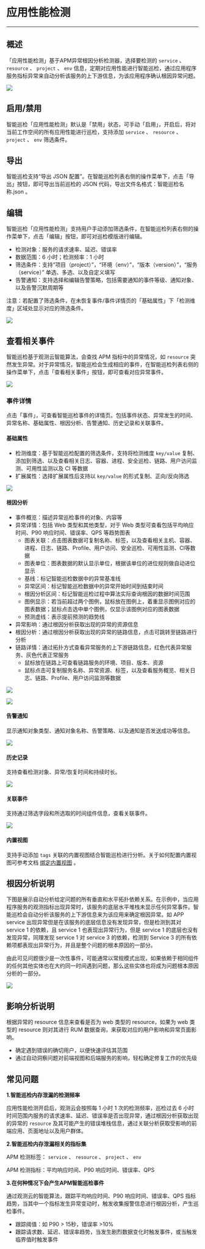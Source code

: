 # 应用性能检测
---

## 概述

「应用性能检测」基于APM异常根因分析检测器，选择要检测的 `service` 、 `resource` 、 `project` 、 `env` 信息，定期对应用性能进行智能巡检，通过应用程序服务指标异常来自动分析该服务的上下游信息，为该应用程序确认根因异常问题。

![](../img/4.bot_obs_1.png)

## 启用/禁用

智能巡检「应用性能检测」默认是「禁用」状态，可手动「启用」，开启后，将对当前工作空间的所有应用性能进行巡检，支持添加 `service` 、 `resource` 、 `project` 、 `env` 筛选条件。

## 导出

智能巡检支持“导出 JSON 配置”。在智能巡检列表右侧的操作菜单下，点击「导出」按钮，即可导出当前巡检的 JSON 代码，导出文件名格式：智能巡检名称.json 。

## 编辑

智能巡检「应用性能检测」支持用户手动添加筛选条件，在智能巡检列表右侧的操作菜单下，点击「编辑」按钮，即可对巡检模版进行编辑。

- 检测对象：服务的请求速率、延迟、错误率
- 数据范围：6 小时；检测频率：1 小时
- 筛选条件：支持“项目（project）”，“环境（env）”，“版本（version）”，“服务（service）” 单选、多选、以及自定义填写
- 告警通知：支持选择和编辑告警策略，包括需要通知的事件等级、通知对象、以及告警沉默周期等

注意：若配置了筛选条件，在未恢复事件/事件详情页的「基础属性」下「检测维度」区域处显示对应的筛选条件。

![](../img/4.bot_obs_4.png)

## 查看相关事件

智能巡检基于观测云智能算法，会查找 APM 指标中的异常情况，如 `resource` 突然发生异常。对于异常情况，智能巡检会生成相应的事件，在智能巡检列表右侧的操作菜单下，点击「查看相关事件」按钮，即可查看对应异常事件。

![](../img/4.bot_obs_5.png)

### 事件详情

点击「事件」，可查看智能巡检事件的详情页。包括事件状态、异常发生的时间、异常名称、基础属性、根因分析、告警通知、历史记录和关联事件。

#### 基础属性

- 检测维度：基于智能巡检配置的筛选条件，支持将检测维度 `key/value` 复制、添加到筛选、以及查看相关日志、容器、进程、安全巡检、链路、用户访问监测、可用性监测以及 CI 等数据
- 扩展属性：选择扩展属性后支持以 `key/value` 的形式复制、正向/反向筛选

![](../img/4.bot_obs_6.png)

#### 根因分析

- 事件概览：描述异常巡检事件的对象、内容等
- 异常详情：包括 Web 类型和其他类型，对于 Web 类型可查看包括平均响应时间、P90 响应时间、错误率、QPS 等趋势图表
    - 图表关联：点击图表数据可复制名称、标签，以及查看相关主机、容器、进程、日志、链路、Profile、用户访问、安全巡检、可用性监测、CI等数据
    - 图表单位：图表数据的默认显示单位，根据该单位的进位规则做自动进位显示
    - 基线：标记智能巡检数据中的异常基准线
    - 异常区间：标记智能巡检数据中的异常开始时间到结束时间
    - 根因分析区间：标记智能巡检过程中算法实际查询根因的数据时间范围
    - 图例显示：若当前超过两个图例，鼠标放在图例上，着重显示图例对应的图表数据；鼠标点击选中单个图例，仅显示该图例对应的图表数据
    - 预测虚线：表示提前预测的趋势线
- 异常影响：通过根因分析获取出现的异常的资源信息
- 根因分析：通过根因分析获取出现的异常的链路信息，点击可跳转至链路进行分析
- 链路详情：通过拓扑方式查看异常服务的上下游链路信息，红色代表异常服务、灰色代表正常服务
    - 鼠标放在链路上可查看链路服务的环境、项目、版本、资源
    - 鼠标点击可复制服务名称、异常资源、标签，以及查看服务概览、相关日志、链路、Profile、用户访问监测等数据

![](../img/4.bot_obs_7.1.png)

![](../img/4.bot_obs_7.2.png)

#### 告警通知

显示通知对象类型、通知对象名称、告警策略、以及通知是否发送成功等信息。

![](../img/4.bot_obs_8.png)

#### 历史记录

支持查看检测对象、异常/恢复时间和持续时长。

![](../img/4.bot_obs_9.png)

#### 关联事件

支持通过筛选字段和所选取的时间组件信息，查看关联事件。

![](../img/4.bot_obs_10.png)

#### 内置视图

支持手动添加 `tags` 关联的内置视图结合智能巡检进行分析。关于如何配置内置视图可参考文档 [绑定内置视图](../../management/built-in-view/bind-view.md) 。

## 根因分析说明

下图是展示自动分析给定问题的所有垂直和水平拓扑依赖关系。在示例中，当应用程序服务的观测指标出现异常时，该服务的底层水平堆栈未显示任何异常事件。智能巡检会自动分析该服务的上下游信息来为该应用来确定根因异常。如 APP service 出现异常但是在该服务的底层信息没有发现异常，但是检测到其对 service 1 的依赖，且 service 1 也表现出异常行为，但是 service 1 的底层也没有发现异常，同理发现 service 1 对 service 3 的依赖，检测到 Service 3 的所有依赖项都表现出异常行为，并且是整个问题的根本原因的一部分。

由此可见问题很少是一次性事件，可能通常以常规模式出现，如果依赖于相同组件的任何其他实体也在大约同一时间遇到问题，那么这些实体也将成为问题根本原因分析的一部分。

![](../img/1.bot_obs_12.png)



## 影响分析说明

根据异常的 resource 信息来查看是否为 web 类型的 resource，如果为 web 类型的 resource 则对其进行 RUM 数据查询，来获取对应的用户影响和异常页面影响。

- 确定遇到错误的确切用户，以便快速评估其范围
- 通过自动洞察问题对前端视图和后端服务的影响，轻松确定修复工作的优先级



## 常见问题

**1.智能巡检内存泄漏的检测频率**

应用性能检测开启后，观测云会按照每 1 小时 1 次的检测频率，巡检过去 6 小时时间范围内服务的请求速率、延迟、错误率是否出现异常，通过根因分析获取出现的异常的 `resource` 及其可能产生的错误堆栈信息，通过关联分析获取受影响的前端应用、页面地址以及用户群体。

**2.智能巡检内存泄漏相关的指标集**

APM 检测标签： `service` 、 `resource` 、 `project` 、 `env` 

APM 检测指标：平均响应时间、P90 响应时间、错误率、QPS



**3.在何种情况下会产生APM智能巡检事件**

通过观测云的智能算法，跟踪平均响应时间、P90 响应时间、错误率、QPS 指标趋势，当其中一个指标发生异常变动时，触发收集报警信息进行根因分析，产生巡检事件。

- 跟踪阈值：如 P90 > 15秒，错误率 >10%
- 跟踪请求数、延迟、错误率趋势，当发生剧烈数据变化时触发事件，或当触发临界值时触发事件
